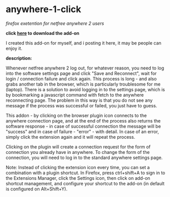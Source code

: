 # anywhere-1-click
*firefox exetention for netfree anywhere 2 users*

**click [here](https://github.com/chaim-chv/anywhere-1-click/raw/master/anywhere_1_click-1.0.1-fx.xpi) to download the add-on**

I created this add-on for myself, and i posting it here, it may be people can enjoy it.


__description:__

Whenever netfree anywhere 2 log out, for whatever reason, you need to log into the software settings page and click "Save and Reconnect", wait for login / connection failure and click again. This process is long - and also grabs another tab in the browser, which is particularly troublesome for me (laptop).
There is a solution to avoid logging in to the settings page, which is by bookmarking a javascript command with fetch to the anywhere reconnecting page. The problem in this way is that you do not see any message if the process was successful or failed, you just have to guess.

This addon - by clicking on the browser plugin icon connects to the anywhere connection page, and at the end of the process also returns the software response - in case of successful connection the message will be "success" and in case of failure - "error" - with detail. In case of an error, simply click the extension again and it will repeat the process.

Clicking on the plugin will create a connection request for the form of connection you already have in anywhere. To change the form of the connection, you will need to log in to the standard anywhere settings page.

Note: Instead of clicking the extension icon every time, you can set a combination with a plugin shortcut. In Firefox, press ctrl+shift+A to sign in to the Extensions Manager, click the Settings icon, then click on add-on shortcut management, and configure your shortcut to the add-on (in default is configured on Alt+Shift+Y).
